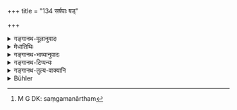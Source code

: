 +++
title = "134 सर्षपाः षड्"

+++

<details><summary>गङ्गानथ-मूलानुवादः</summary>

Six ‘mustards’ make one middling ‘barley-corn’; three of these make one ‘guñjā-berry’; a ‘bean’ is made of five ‘guñja-berries;’ and sixteen ‘beans’ make one ‘gold-piece.’—(131)
</details>

<details><summary>मेधातिथिः</summary>
<u>मध्यमशब्दो</u> ऽभ्रान्तिहेतुः परिमाणपरत्वे नात्यन्तम् अपिचितो नातिस्थूलः सर्षपपरिमाण इति **मध्य**ग्रहणम् अर्थवत् । संज्ञापरत्वे तु न किंचिन् मध्यशब्देन[^१६८] यवशब्दसंज्ञात्वात् । 


[^१६८]:
     M G DK: madhyamaśabdena

- <u>तद् असत्</u> । नायं संदर्भो येन प्रत्यवयवं प्रयोजनम् उच्यते । पद्यग्रन्थो ऽयम् । तत्र संगतार्थम्[^१६९] अपि वृत्तानुरोधात् किंचिद् उच्यते । अस्ति चास्यान्वयः । अनन्विताभिधानं हि वाक्यार्थविरोधान् न प्रमाणम् । न चावगताभिधानम् अपि । परिमाणभेदांस् त्रसरेणुशतमानादीन् आद्यन्तान् अपेक्ष्य मध्यपहितत्वान् मध्यो यवाख्यः परिमाणविशेषः । 


[^१६९]:
     M G DK: saṃgamanārtham

पञ्चकृष्णला अस्मिन् सन्ति **पञ्चकृष्णलिकः**[^१७०] । "अत इति ठनौ" इति टन् कर्तव्यः । "पञ्चकृष्णलकः" इति पाठे कबन्तो बहुव्रीहिः । ते कृष्णलाः षोडश एकः सुवर्णः ॥ ८.१३४ ॥
</details>

<details><summary>गङ्गानथ-भाष्यानुवादः</summary>

“The term ‘*middling*’ is likely to lead to mistakes. If the names here put forward are meant to be denotative of the size of the objects named, then the addition of the epithet ‘middling’ has some meaning,—the sense being that the size of the ‘Mustard’ here meant is that of a mustard grain which is neither too large nor too small. If, on the other hand, the terms are put forward as mere technical names, then there can be no sense in the term ‘*middling*,’—the term ‘barleycorn’ being a mere technical name (standing for the *grain*).”

This is not right. This is not a prose-treatise, that we should seek for the justification of every expression used; it is a metrical treatise, and as such sometimes even irrelevant expressions are introduced for the purpose of filling up the metre. As a matter of fact, however, there is some relevancy in the present case; if it were something wholly irrelevant it would interfere with the comprehension of the sentence as a whole, and would thereby vitiate its authority. But there is nothing irrelevant here; the fact is that the ‘barley-corn’ being mentioned in the *middle* of the entire table of measures—beginning with the ‘Triad’ and ending with the ‘*Śatamūna*,’—the epithet ‘*middling*’ has been added to it in the sense that the particular measure known as the ‘barleycorn’ occurs in the *middle* of the whole table of measures.

The term ‘*pañcakṛṣṇalika*’ is formed with the ‘*ṭhin*’ affix, the sense being ‘that which is made up of five ‘*Kṛṣṇalas*.’ If the reading is ‘*pañcakṛṣṇalika*,’ it should be treated as a *Bahuvrīhi* compound, ending with the ‘*kap*’ affix.

Sixteen of these ‘*guñjā-berries*’ make one ‘gold-piece.’—(134)
</details>

<details><summary>गङ्गानथ-टिप्पन्यः</summary>

The *Kṛṣṇala* is the same as the *Raktikā* (Vern. *Ratti*), equivalent to 122 grammes or 1.875 grains.

“The tines in court were reckoned as so many *paṇas*, one *paṇa* being the same as a *karṣa* = 16 *Māṣa* = 80 *Kṛṣṇala*. Some of the weights mentioned are, confined to gold —*Suvarṇa* and *Niṣka*; some to silver —*Purāṇa* and *Śatamāna*; and some are used for both—*kṛṣṇala, paṇa māṣa, pala, dharaṇa*, the last at times of copper.”—Hopkins.

This verse is quoted in *Vivādaratnākara* (p. 666) which explains ‘*madhyaḥ*’ as ‘neither large nor small’;—and in *Parāśaramādhava* (Vyavahāra, p. 115), which adds that the name ‘*māṣa*’ is applied to the sixteenth part of the ‘*suvarṇa*’, and ‘*kṛṣṇala*’ to the third part of the ‘*kaṛsa*’, which latter is the fifth part of the ‘*māṣa*’. It remarks that ‘*karṣa*’ is one of the names of silver.

It is quoted in *Hemādri* (Vrata, p. 53);—and in *Nṛsiṃhaprasāda* (Dāna, 4a).
</details>

<details><summary>गङ्गानथ-तुल्य-वाक्यानि</summary>

**(verses 8.131-137)**

See Comparative notes for [Verse 8.131].
</details>

<details><summary>Bühler</summary>

134	Six grains of white mustard are one middle-sized barley-corn, and three barley-corns one krishnala (raktika, or gunga-berry); five krishnalas are one masha (bean), and sixteen of those one suvarna.
</details>
